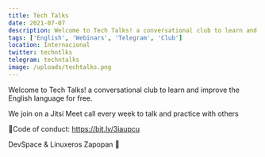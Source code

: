 ```yaml
---
title: Tech Talks
date: 2021-07-07
description: Welcome to Tech Talks! a conversational club to learn and improve the English language for free. We join on a Jitsi Meet call every week to talk and practice with others
tags: ['English', 'Webinars', 'Telegram', 'Club']
location: Internacional
twitter: techntlks
telegram: techntalks
image: /uploads/techtalks.png
---
```


Welcome to Tech Talks! a conversational club to learn and improve the English language for free.

We join on a Jitsi Meet call every week to talk and practice with others

📝Code of conduct: https://bit.ly/3iaupcu

DevSpace & Linuxeros Zapopan 🐧
